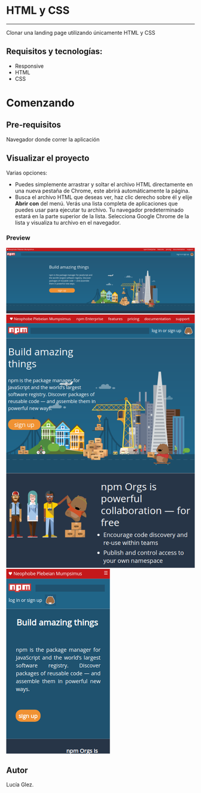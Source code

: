 # HTML y CSS
---

Clonar una landing page utilizando únicamente HTML y CSS 


## Requisitos y tecnologías:  
- Responsive
- HTML 
- CSS


# Comenzando
## Pre-requisitos  

Navegador donde correr la aplicación

## Visualizar el proyecto

Varias opciones:
- Puedes simplemente arrastrar y soltar el archivo HTML directamente en una nueva pestaña de Chrome, este abrirá automáticamente la página.
- Busca el archivo HTML que deseas ver, haz clic derecho sobre él y elije **Abrir con** del menú. Verás una lista completa de aplicaciones que puedes usar para ejecutar tu archivo. Tu navegador predeterminado estará en la parte superior de la lista.
Selecciona Google Chrome de la lista y visualiza tu archivo en el navegador.

### Preview

![imagen tamaño desktop web NPM clonada](/img/desktop.png "versión escritorio")
![imagen tamaño iPad web NPM clonada](img/iPad.png "versión tablet")
![imagen tamaño iPhone web NPM clonada](img/iPhone.png "versión móvil")



## Autor  
Lucía Glez.

